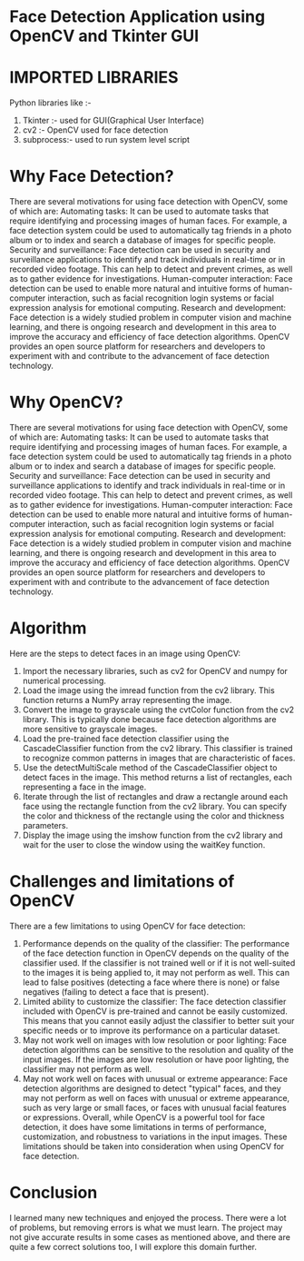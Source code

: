 # Face Detection Application using OpenCV and Tkinter GUI

# IMPORTED LIBRARIES

Python libraries like :-

1. Tkinter :- used for GUI(Graphical User Interface)
2. cv2 :- OpenCV used for face detection
3. subprocess:- used to run system level script

# Why Face Detection?

There are several motivations for using face detection with OpenCV, some of which are:
Automating tasks: It can be used to automate tasks that require identifying and processing
images of human faces. For example, a face detection system could be used to
automatically tag friends in a photo album or to index and search a database of images for
specific people.
Security and surveillance: Face detection can be used in security and surveillance
applications to identify and track individuals in real-time or in recorded video footage. This
can help to detect and prevent crimes, as well as to gather evidence for investigations.
Human-computer interaction: Face detection can be used to enable more natural and
intuitive forms of human-computer interaction, such as facial recognition login systems or
facial expression analysis for emotional computing.
Research and development: Face detection is a widely studied problem in computer vision
and machine learning, and there is ongoing research and development in this area to
improve the accuracy and efficiency of face detection algorithms. OpenCV provides an open
source platform for researchers and developers to experiment with and contribute to the
advancement of face detection technology.

# Why OpenCV?

There are several motivations for using face detection with OpenCV, some of which are:
Automating tasks: It can be used to automate tasks that require identifying and processing
images of human faces. For example, a face detection system could be used to
automatically tag friends in a photo album or to index and search a database of images for
specific people.
Security and surveillance: Face detection can be used in security and surveillance
applications to identify and track individuals in real-time or in recorded video footage. This
can help to detect and prevent crimes, as well as to gather evidence for investigations.
Human-computer interaction: Face detection can be used to enable more natural and
intuitive forms of human-computer interaction, such as facial recognition login systems or
facial expression analysis for emotional computing.
Research and development: Face detection is a widely studied problem in computer vision
and machine learning, and there is ongoing research and development in this area to
improve the accuracy and efficiency of face detection algorithms. OpenCV provides an open
source platform for researchers and developers to experiment with and contribute to the
advancement of face detection technology.

# Algorithm

Here are the steps to detect faces in an image using OpenCV:

1. Import the necessary libraries, such as cv2 for OpenCV and numpy for numerical processing.
2. Load the image using the imread function from the cv2 library. This function returns a
   NumPy array representing the image.
3. Convert the image to grayscale using the cvtColor function from the cv2 library. This is
   typically done because face detection algorithms are more sensitive to grayscale images.
4. Load the pre-trained face detection classifier using the CascadeClassifier function from the
   cv2 library. This classifier is trained to recognize common patterns in images that are
   characteristic of faces.
5. Use the detectMultiScale method of the CascadeClassifier object to detect faces in the
   image. This method returns a list of rectangles, each representing a face in the image.
6. Iterate through the list of rectangles and draw a rectangle around each face using the
   rectangle function from the cv2 library. You can specify the color and thickness of the
   rectangle using the color and thickness parameters.
7. Display the image using the imshow function from the cv2 library and wait for the user to
   close the window using the waitKey function.

# Challenges and limitations of OpenCV

There are a few limitations to using OpenCV for face detection:

1. Performance depends on the quality of the classifier: The performance of the face detection
   function in OpenCV depends on the quality of the classifier used. If the classifier is not
   trained well or if it is not well-suited to the images it is being applied to, it may not perform
   as well. This can lead to false positives (detecting a face where there is none) or false
   negatives (failing to detect a face that is present).
2. Limited ability to customize the classifier: The face detection classifier included with OpenCV
   is pre-trained and cannot be easily customized. This means that you cannot easily adjust the
   classifier to better suit your specific needs or to improve its performance on a particular
   dataset.
3. May not work well on images with low resolution or poor lighting: Face detection algorithms
   can be sensitive to the resolution and quality of the input images. If the images are low
   resolution or have poor lighting, the classifier may not perform as well.
4. May not work well on faces with unusual or extreme appearance: Face detection algorithms
   are designed to detect "typical" faces, and they may not perform as well on faces with
   unusual or extreme appearance, such as very large or small faces, or faces with unusual
   facial features or expressions.
   Overall, while OpenCV is a powerful tool for face detection, it does have some limitations in terms of
   performance, customization, and robustness to variations in the input images. These limitations
   should be taken into consideration when using OpenCV for face detection.

# Conclusion

I learned many new techniques and enjoyed the process. There were a lot of problems, but
removing errors is what we must learn. The project may not give accurate results in some cases as
mentioned above, and there are quite a few correct solutions too, I will explore this domain further.
